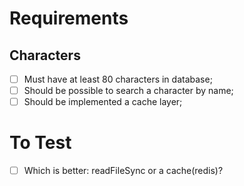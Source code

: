 # Requirements
## Characters
- [ ] Must have at least 80 characters in database;
- [ ] Should be possible to search a character by name;
- [ ] Should be implemented a cache layer;

# To Test
- [ ] Which is better: readFileSync or a cache(redis)?